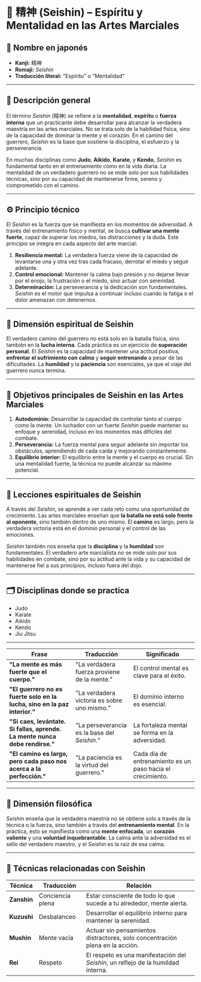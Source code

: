 
# 🧠 **精神 (Seishin) – Espíritu y Mentalidad en las Artes Marciales**

## 🧾 Nombre en japonés
- **Kanji:** 精神  
- **Romaji:** *Seishin*  
- **Traducción literal:** "Espíritu" o "Mentalidad"

---

## 📖 Descripción general

El término *Seishin* (精神) se refiere a la **mentalidad**, **espíritu** o **fuerza interna** que un practicante debe desarrollar para alcanzar la verdadera maestría en las artes marciales. No se trata solo de la habilidad física, sino de la capacidad de dominar la mente y el corazón. En el camino del guerrero, *Seishin* es la base que sostiene la disciplina, el esfuerzo y la perseverancia.

En muchas disciplinas como **Judo**, **Aikido**, **Karate**, y **Kendo**, *Seishin* es fundamental tanto en el entrenamiento como en la vida diaria. La mentalidad de un verdadero guerrero no se mide solo por sus habilidades técnicas, sino por su capacidad de mantenerse firme, sereno y comprometido con el camino.

---

## ⚙️ Principio técnico

El *Seishin* es la fuerza que se manifiesta en los momentos de adversidad. A través del entrenamiento físico y mental, se busca **cultivar una mente fuerte**, capaz de superar los miedos, las distracciones y la duda. Este principio se integra en cada aspecto del arte marcial:

1. **Resiliencia mental:** La verdadera fuerza viene de la capacidad de levantarse una y otra vez tras cada fracaso, derrotar el miedo y seguir adelante.
2. **Control emocional:** Mantener la calma bajo presión y no dejarse llevar por el enojo, la frustración o el miedo, sino actuar con serenidad.
3. **Determinación:** La perseverancia y la dedicación son fundamentales. *Seishin* es el motor que impulsa a continuar incluso cuando la fatiga o el dolor amenazan con detenernos.

---

## 🔄 Dimensión espiritual de Seishin

El verdadero camino del guerrero no está solo en la batalla física, sino también en la **lucha interna**. Cada práctica es un ejercicio de **superación personal**. El *Seishin* es la capacidad de mantener una actitud positiva, **enfrentar el sufrimiento con calma** y **seguir entrenando** a pesar de las dificultades. La **humildad** y la **paciencia** son esenciales, ya que el viaje del guerrero nunca termina.

---

## 🎯 Objetivos principales de Seishin en las Artes Marciales

1. **Autodominio:** Desarrollar la capacidad de controlar tanto el cuerpo como la mente. Un luchador con un fuerte *Seishin* puede mantener su enfoque y serenidad, incluso en los momentos más difíciles del combate.
2. **Perseverancia:** La fuerza mental para seguir adelante sin importar los obstáculos, aprendiendo de cada caída y mejorando constantemente.
3. **Equilibrio interior:** El equilibrio entre la mente y el cuerpo es crucial. Sin una mentalidad fuerte, la técnica no puede alcanzar su máximo potencial.

---

## 🧘 Lecciones espirituales de Seishin

A través del *Seishin*, se aprende a ver cada reto como una oportunidad de crecimiento. Las artes marciales enseñan que **la batalla no está solo frente al oponente**, sino también dentro de uno mismo. El **camino** es largo, pero la verdadera victoria está en el dominio personal y el control de las emociones.

*Seishin* también nos enseña que la **disciplina** y la **humildad** son fundamentales. El verdadero arte marcialista no se mide solo por sus habilidades en combate, sino por su actitud ante la vida y su capacidad de mantenerse fiel a sus principios, incluso fuera del dojo.

---

## 🗂 Disciplinas donde se practica

- Judo
- Karate
- Aikido
- Kendo
- Jiu Jitsu

---

| Frase                                                                       | Traducción                                   | Significado                                                |
| --------------------------------------------------------------------------- | -------------------------------------------- | ---------------------------------------------------------- |
| **"La mente es más fuerte que el cuerpo."**                                 | "La verdadera fuerza proviene de la mente."  | El control mental es clave para el éxito.                  |
| **"El guerrero no es fuerte solo en la lucha, sino en la paz interior."**   | "La verdadera victoria es sobre uno mismo."  | El dominio interno es esencial.                            |
| **"Si caes, levántate. Si fallas, aprende. La mente nunca debe rendirse."** | "La perseverancia es la base del *Seishin*." | La fortaleza mental se forma en la adversidad.             |
| **"El camino es largo, pero cada paso nos acerca a la perfección."**        | "La paciencia es la virtud del guerrero."    | Cada día de entrenamiento es un paso hacia el crecimiento. |

---

## 🧘 Dimensión filosófica

*Seishin* enseña que la verdadera maestría no se obtiene solo a través de la técnica o la fuerza, sino también a través del **entrenamiento mental**. En la práctica, esto se manifiesta como una **mente enfocada**, un **corazón valiente** y una **voluntad inquebrantable**. La calma ante la adversidad es el sello del verdadero maestro, y el *Seishin* es la raíz de esa calma.

---

## 🧾 Técnicas relacionadas con Seishin

| Técnica               | Traducción                | Relación                             |
|-----------------------|---------------------------|--------------------------------------|
| **Zanshin**            | Conciencia plena          | Estar consciente de todo lo que sucede a tu alrededor, mente alerta. |
| **Kuzushi**            | Desbalanceo               | Desarrollar el equilibrio interno para mantener la serenidad. |
| **Mushin**             | Mente vacía               | Actuar sin pensamientos distractores, solo concentración plena en la acción. |
| **Rei**                | Respeto                   | El respeto es una manifestación del *Seishin*, un reflejo de la humildad interna. |
